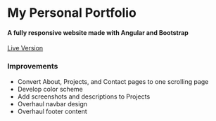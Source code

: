 # My Personal Portfolio
#### A fully responsive website made with Angular and Bootstrap

<a href="https://ryanmcalpin.github.io/portfolio/projects">Live Version</a>

### Improvements
* Convert About, Projects, and Contact pages to one scrolling page
* Develop color scheme
* Add screenshots and descriptions to Projects
* Overhaul navbar design
* Overhaul footer content

